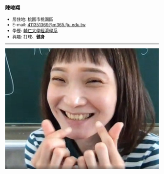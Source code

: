 ### 陳暐翔

- 居住地: 桃園市桃園區
- E-mail: 411351369@m365.fju.edu.tw
- 學歷: [輔仁大學經濟學系](https://economics.fju.edu.tw/)
- 興趣: 打球、**健身**
<hr>

![](11111.JPG)
